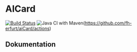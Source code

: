 # AICard
[![Build Status](https://github.com/jonashackt/java1-start/workflows/Java%20CI%20with%20Maven/badge.svg)](https://github.com/jonashackt/java1-start/actions)
![Java CI with Maven](https://github.com/fh-erfurt/aiCard/workflows/Java%20CI%20with%20Maven/badge.svg)(https://github.com/fh-erfurt/aiCard/actions)

## Dokumentation
